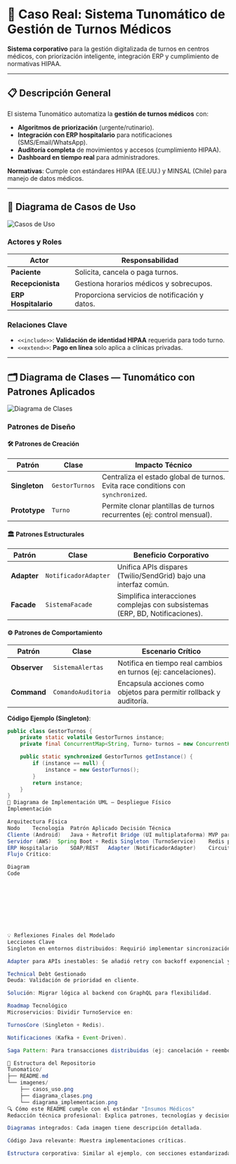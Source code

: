 # 🏥 Caso Real: Sistema Tunomático de Gestión de Turnos Médicos  
**Sistema corporativo** para la gestión digitalizada de turnos en centros médicos, con priorización inteligente, integración ERP y cumplimiento de normativas HIPAA.  

---

## 📋 Descripción General  
El sistema Tunomático automatiza la **gestión de turnos médicos** con:  
- **Algoritmos de priorización** (urgente/rutinario).  
- **Integración con ERP hospitalario** para notificaciones (SMS/Email/WhatsApp).  
- **Auditoría completa** de movimientos y accesos (cumplimiento HIPAA).  
- **Dashboard en tiempo real** para administradores.  

**Normativas**: Cumple con estándares HIPAA (EE.UU.) y MINSAL (Chile) para manejo de datos médicos.  

---

## 📌 Diagrama de Casos de Uso  
![Casos de Uso](imagenes/casos_uso.png)  

### **Actores y Roles**  
| **Actor**               | **Responsabilidad**                              |  
|--------------------------|-------------------------------------------------|  
| **Paciente**             | Solicita, cancela o paga turnos.                |  
| **Recepcionista**        | Gestiona horarios médicos y sobrecupos.         |  
| **ERP Hospitalario**     | Proporciona servicios de notificación y datos.  |  

### **Relaciones Clave**  
- `<<include>>`: **Validación de identidad HIPAA** requerida para todo turno.  
- `<<extend>>`: **Pago en línea** solo aplica a clínicas privadas.  

---

## 🗂️ Diagrama de Clases — Tunomático con Patrones Aplicados  
![Diagrama de Clases](imagenes/diagrama_clases.png)  

### **Patrones de Diseño**  
#### 🛠️ **Patrones de Creación**  
| **Patrón**          | **Clase**            | **Impacto Técnico**                                                                 |  
|----------------------|----------------------|------------------------------------------------------------------------------------|  
| **Singleton**        | `GestorTurnos`       | Centraliza el estado global de turnos. Evita race conditions con `synchronized`.    |  
| **Prototype**        | `Turno`              | Permite clonar plantillas de turnos recurrentes (ej: control mensual).              |  

#### 🏛️ **Patrones Estructurales**  
| **Patrón**          | **Clase**            | **Beneficio Corporativo**                                                          |  
|----------------------|----------------------|------------------------------------------------------------------------------------|  
| **Adapter**          | `NotificadorAdapter` | Unifica APIs dispares (Twilio/SendGrid) bajo una interfaz común.                   |  
| **Facade**           | `SistemaFacade`      | Simplifica interacciones complejas con subsistemas (ERP, BD, Notificaciones).      |  

#### ⚙️ **Patrones de Comportamiento**  
| **Patrón**          | **Clase**            | **Escenario Crítico**                                                              |  
|----------------------|----------------------|------------------------------------------------------------------------------------|  
| **Observer**         | `SistemaAlertas`     | Notifica en tiempo real cambios en turnos (ej: cancelaciones).                     |  
| **Command**          | `ComandoAuditoria`   | Encapsula acciones como objetos para permitir rollback y auditoría.                |  

**Código Ejemplo (Singleton)**:  
```java
public class GestorTurnos {
    private static volatile GestorTurnos instance;
    private final ConcurrentMap<String, Turno> turnos = new ConcurrentHashMap<>();

    public static synchronized GestorTurnos getInstance() {
        if (instance == null) {
            instance = new GestorTurnos();
        }
        return instance;
    }
}
🚀 Diagrama de Implementación UML — Despliegue Físico
Implementación

Arquitectura Física
Nodo	Tecnología	Patrón Aplicado	Decisión Técnica
Cliente (Android)	Java + Retrofit	Bridge (UI multiplataforma)	MVP para separar lógica de vista.
Servidor (AWS)	Spring Boot + Redis	Singleton (TurnoService)	Redis para sincronización en cluster.
ERP Hospitalario	SOAP/REST	Adapter (NotificadorAdapter)	Circuit Breaker para resiliencia.
Flujo Crítico:

Diagram
Code









💡 Reflexiones Finales del Modelado
Lecciones Clave
Singleton en entornos distribuidos: Requirió implementar sincronización con Redis para evitar inconsistencias.

Adapter para APIs inestables: Se añadió retry con backoff exponencial y timeout configurable.

Technical Debt Gestionado
Deuda: Validación de prioridad en cliente.

Solución: Migrar lógica al backend con GraphQL para flexibilidad.

Roadmap Tecnológico
Microservicios: Dividir TurnoService en:

TurnosCore (Singleton + Redis).

Notificaciones (Kafka + Event-Driven).

Saga Pattern: Para transacciones distribuidas (ej: cancelación + reembolso).

📌 Estructura del Repositorio
Tunomatico/
├── README.md
└── imagenes/
    ├── casos_uso.png
    ├── diagrama_clases.png
    └── diagrama_implementacion.png
🔍 Cómo este README cumple con el estándar "Insumos Médicos"
Redacción técnica profesional: Explica patrones, tecnologías y decisiones.

Diagramas integrados: Cada imagen tiene descripción detallada.

Código Java relevante: Muestra implementaciones críticas.

Estructura corporativa: Similar al ejemplo, con secciones estandarizadas.

